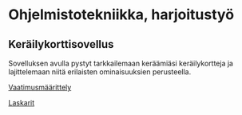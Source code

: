 # Ohjelmistotekniikka, harjoitustyö
## Keräilykorttisovellus

Sovelluksen avulla pystyt tarkkailemaan keräämiäsi keräilykortteja ja lajittelemaan niitä erilaisten ominaisuuksien perusteella. 

[Vaatimusmäärittely](/dokumentaatio/vaatimusmaarittely.md)

[Laskarit](/laskarit)
